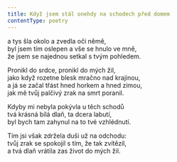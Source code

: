 ```yaml
---
title: Když jsem stál onehdy na schodech před domem
contentType: poetry
---
```


<section>

a tys šla okolo a zvedla oči němě,  
byl jsem tím oslepen a vše se hnulo ve mně,  
že jsem se najednou setkal s tvým pohledem.

</section>

<section>

Pronikl do srdce, pronikl do mých žil,  
jako když rozetne blesk mračno nad krajinou,  
a já se začal třást hned horkem a hned zimou,  
jak mě tvůj palčivý zrak na smrt poranil.

</section>

<section>

Kdyby mi nebyla pokývla u těch schodů  
tvá krásná bílá dlaň, ta dcera labutí,  
byl bych tam zahynul na to tvé vzhlédnutí.

</section>

<section>

Tím jsi však zdržela duši už na odchodu:  
tvůj zrak se spokojil s tím, že tak zvítězil,  
a tvá dlaň vrátila zas život do mých žil.

</section>
